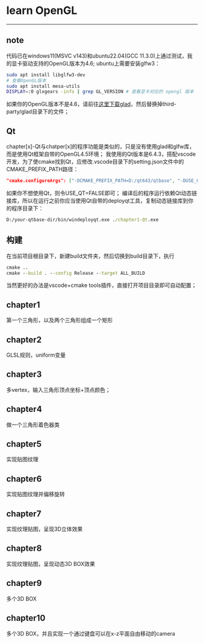 # learn OpenGL
----
## note
代码已在windows11(MSVC v143)和ubuntu22.04(GCC 11.3.0)上通过测试，我的显卡驱动支持的OpenGL版本为4.6;
ubuntu上需要安装glfw3：
```bash
sudo apt install libglfw3-dev
# 查看OpenGL版本
sudo apt install mesa-utils
DISPLAY=:0 glxgears -info | grep GL_VERSION # 查看显卡对应的 opengl 版本
```
如果你的OpenGL版本不是4.6，请前往[这里下载glad](https://glad.dav1d.de)，然后替换掉third-party/glad目录下的文件；
## Qt
chapter[x]-Qt与chatper[x]的程序功能是类似的，只是没有使用glad和glfw库，而是使用Qt框架自带的OpenGL4.5环境；
我使用的Qt版本是6.4.3，搭配vscode开发，为了使cmake找到Qt，应修改.vscode目录下的setting.json文件中的CMAKE_PREFIX_PATH路径：
```json
"cmake.configureArgs": ["-DCMAKE_PREFIX_PATH=D:/qt643/qtbase", "-DUSE_QT=TRUE"],
```
如果你不想使用Qt，则令USE_QT=FALSE即可；
编译后的程序运行依赖Qt动态链接库，所以在运行之前你应当使用Qt自带的deployqt工具，复制动态链接库到你的程序目录下：
```bat
D:/your-qtbase-dir/bin/windeployqt.exe ./chapter1-Qt.exe
```

## 构建
在当前项目根目录下，新建build文件夹，然后切换到build目录下，执行
```bat
cmake ..
cmake --build . --config Release --target ALL_BUILD
```
当然更好的办法是vscode+cmake tools插件，直接打开项目目录即可自动配置；
## chapter1
第一个三角形，以及两个三角形组成一个矩形

## chapter2
GLSL规则，uniform变量

## chapter3
多vertex，输入三角形顶点坐标+顶点颜色；

## chapter4
做一个三角形着色器类

## chapter5
实现贴图纹理

## chapter6
实现贴图纹理并偏移旋转

## chapter7
实现纹理贴图，呈现3D立体效果

## chapter8
实现纹理贴图，呈现动态3D BOX效果

## chapter9
多个3D BOX

## chapter10
多个3D BOX，并且实现一个通过键盘可以在x-z平面自由移动的camera